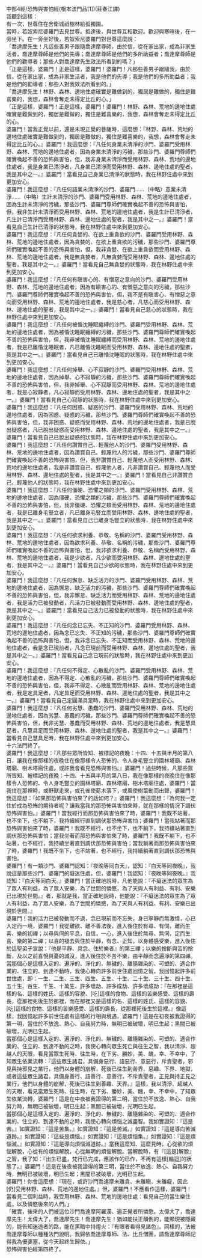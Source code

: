 中部4經/恐怖與害怕經(根本法門品[1])(莊春江譯)  
我聽到這樣：  
有一次，世尊住在舍衛城祇樹林給孤獨園。  
當時，若奴索尼婆羅門去見世尊。抵達後，與世尊互相歡迎。歡迎與寒暄後，在一旁坐下。在一旁坐好後，若奴索尼婆羅門對世尊這麼說：  
「喬達摩先生！凡這些善男子跟隨喬達摩尊師，由於信，從在家出家，成為非家生活者，喬達摩尊師是他們的先導；喬達摩尊師是他們的多所助益者；喬達摩尊師是他們的勸導者；那些人對喬達摩先生效法所看到的嗎？」  
「正是這樣，婆羅門！正是這樣，婆羅門！婆羅門！凡那些善男子跟隨我，由於信，從在家出家，成為非家生活者，我是他們的先導；我是他們的多所助益者；我是他們的勸導者；那些人對我效法所看到的。」  
「喬達摩先生！林野、森林、邊地住處確實是難做到的，獨居是難做的，獨住是難喜樂的，我想，森林會奪走未得定比丘的心。」  
「正是這樣，婆羅門！正是這樣，婆羅門！婆羅門！林野、森林、荒地的邊地住處確實是難做到的，獨居是難做的，獨住是難喜樂的，我想，森林會奪走未得定比丘的心。  
婆羅門！當我正覺以前，還是未現正覺的菩薩時，這麼想：『林野、森林、荒地的邊地住處確實是難做到的，獨居是難做的，獨住是難喜樂的，我想，森林會奪走未得定比丘的心。』婆羅門！我這麼想：『凡任何身業未清淨的沙門、婆羅門受用林野、森林、荒地的邊地住處者，因為身業未清淨的污穢，那些沙門、婆羅門尊師們確實喚起不善的恐怖與害怕，但，我非身業未清淨而受用林野、森林、荒地的邊地住處者，我是身業已清淨者，凡身業已清淨而受用林野、森林、邊地住處的聖者，我是其中之一。』婆羅門！當看見自己身業已清淨的狀態時，我在林野住處中來到更加安心。  
婆羅門！我這麼想：『凡任何語業未清淨的沙門、婆羅門……（中略）意業未清淨……（中略）生計未清淨的沙門、婆羅門受用林野、森林、荒地的邊地住處者，因為生計未清淨的污穢，那些沙門、婆羅門尊師們確實喚起不善的恐怖與害怕，但，我非生計未清淨而受用林野、森林、荒地的邊地住處者，我是生計已清淨者，凡生計已清淨而受用林野、森林、邊地住處的聖者，我是其中之一。』婆羅門！當看見自己生計已清淨的狀態時，我在林野住處中來到更加安心。  
婆羅門！我這麼想：『凡任何貪婪的、在欲上重貪欲的沙門、婆羅門受用林野、森林、荒地的邊地住處者，因為貪婪的、在欲上重貪欲的污穢，那些沙門、婆羅門尊師們確實喚起不善的恐怖與害怕，但，我非貪婪、在欲上重貪欲而受用林野、森林、荒地的邊地住處者，我是無貪婪者，凡無貪婪而受用林野、森林、邊地住處的聖者，我是其中之一。』婆羅門！當看見自己無貪婪的狀態時，我在林野住處中來到更加安心。  
婆羅門！我這麼想：『凡任何有瞋害心的、有憎惡之意向的沙門、婆羅門受用林野、森林、荒地的邊地住處者，因為有瞋害心的、有憎惡之意向的污穢，那些沙門、婆羅門尊師們確實喚起不善的恐怖與害怕，但，我不是有瞋害心、有憎惡之意向而受用林野、森林、荒地的邊地住處者，我是慈心者，凡慈心而受用林野、森林、邊地住處的聖者，我是其中之一。』婆羅門！當看見自己慈心的狀態時，我在林野住處中來到更加安心。  
婆羅門！我這麼想：『凡任何被惛沈睡眠纏縛的沙門、婆羅門受用林野、森林、荒地的邊地住處者，因為被惛沈睡眠纏縛的污穢，那些沙門、婆羅門尊師們確實喚起不善的恐怖與害怕，但，我非被惛沈睡眠纏縛而受用林野、森林、荒地的邊地住處者，我是已離惛沈睡眠者，凡已離惛沈睡眠而受用林野、森林、邊地住處的聖者，我是其中之一。』婆羅門！當看見自己已離惛沈睡眠的狀態時，我在林野住處中來到更加安心。  
婆羅門！我這麼想：『凡任何掉舉、心不寂靜的沙門、婆羅門受用林野、森林、荒地的邊地住處者，因為掉舉、心不寂靜的污穢，那些沙門、婆羅門尊師們確實喚起不善的恐怖與害怕，但，我非掉舉、心不寂靜而受用林野、森林、荒地的邊地住處者，我是心寂靜者，凡心寂靜而受用林野、森林、邊地住處的聖者，我是其中之一。』婆羅門！當看見自己心寂靜的狀態時，我在林野住處中來到更加安心。  
婆羅門！我這麼想：『凡任何困惑、疑惑的沙門、婆羅門受用林野、森林、荒地的邊地住處者，因為困惑、疑惑的污穢，那些沙門、婆羅門尊師們確實喚起不善的恐怖與害怕，但，我非困惑、疑惑而受用林野、森林、荒地的邊地住處者，我是已脫出疑惑者，凡已脫出疑惑而受用林野、森林、邊地住處的聖者，我是其中之一。』婆羅門！當看見自己已脫出疑惑的狀態時，我在林野住處中來到更加安心。  
婆羅門！我這麼想：『凡任何讚賞自己、輕蔑他人的沙門、婆羅門受用林野、森林、荒地的邊地住處者，因為讚賞自己、輕蔑他人的污穢，那些沙門、婆羅門尊師們確實喚起不善的恐怖與害怕，但，我非讚賞自己、輕蔑他人而受用林野、森林、荒地的邊地住處者，我是非讚賞自己、輕蔑他人者，凡非讚賞自己、輕蔑他人而受用林野、森林、邊地住處的聖者，我是其中之一。』婆羅門！當看見自己非讚賞自己、輕蔑他人的狀態時，我在林野住處中來到更加安心。  
婆羅門！我這麼想：『凡任何僵硬、恐懼之類的沙門、婆羅門受用林野、森林、荒地的邊地住處者，因為僵硬、恐懼之類的污穢，那些沙門、婆羅門尊師們確實喚起不善的恐怖與害怕，但，我非僵硬、恐懼之類而受用林野、森林、荒地的邊地住處者，我是已離身毛豎立者，凡已離身毛豎立而受用林野、森林、邊地住處的聖者，我是其中之一。』婆羅門！當看見自己已離身毛豎立的狀態時，我在林野住處中來到更加安心。  
婆羅門！我這麼想：『凡任何欲求利養、恭敬、名稱的沙門、婆羅門受用林野、森林、荒地的邊地住處者，因為欲求利養、恭敬、名稱的污穢，那些沙門、婆羅門尊師們確實喚起不善的恐怖與害怕，但，我非欲求利養、恭敬、名稱而受用林野、森林、荒地的邊地住處者，我是少欲者，凡少欲而受用林野、森林、邊地住處的聖者，我是其中之一。』婆羅門！當看見自己少欲的狀態時，我在林野住處中來到更加安心。  
婆羅門！我這麼想：『凡任何懈怠、缺乏活力的沙門、婆羅門受用林野、森林、荒地的邊地住處者，因為懈怠、缺乏活力的污穢，那些沙門、婆羅門尊師們確實喚起不善的恐怖與害怕，但，我非懈怠、缺乏活力而受用林野、森林、荒地的邊地住處者，我是活力已被發動者，凡活力已被發動而受用林野、森林、邊地住處的聖者，我是其中之一。』婆羅門！當看見自己活力已被發動的狀態時，我在林野住處中來到更加安心。  
婆羅門！我這麼想：『凡任何念已忘失、不正知的沙門、婆羅門受用林野、森林、荒地的邊地住處者，因為念已忘失、不正知的污穢，那些沙門、婆羅門尊師們確實喚起不善的恐怖與害怕，但，我非念已忘失、不正知而受用林野、森林、荒地的邊地住處者，我是念已現前者，凡念已現前而受用林野、森林、邊地住處的聖者，我是其中之一。』婆羅門！當看見自己念已現前的狀態時，我在林野住處中來到更加安心。  
婆羅門！我這麼想：『凡任何不得定、心散亂的沙門、婆羅門受用林野、森林、荒地的邊地住處者，因為不得定、心散亂的污穢，那些沙門、婆羅門尊師們確實喚起不善的恐怖與害怕，但，我非不得定、心散亂而受用林野、森林、荒地的邊地住處者，我是定具足者，凡定具足而受用林野、森林、邊地住處的聖者，我是其中之一。』婆羅門！當看見自己定圓滿具足時，我在林野住處中來到更加安心。  
婆羅門！我這麼想：『凡任何劣慧、愚蠢的沙門、婆羅門受用林野、森林、荒地的邊地住處者，因為劣慧、愚蠢的污穢，那些沙門、婆羅門尊師們確實喚起不善的恐怖與害怕，但，我非劣慧、愚蠢而受用林野、森林、荒地的邊地住處者，我是慧具足者，凡慧具足而受用林野、森林、邊地住處的聖者，我是其中之一。』婆羅門！當看見自己慧具足時，我在林野住處中來到更加安心。  
十六法門終了。  
婆羅門！我這麼想：『凡那些眾所皆知、被標記的夜晚：十四、十五與半月的第八日，讓我在像那樣的夜晚住在像那樣令人恐怖的、令人身毛豎立的園林塔廟、森林塔廟、樹木塔廟住處，或許我會看見恐怖與害怕。』婆羅門！過些時候，凡那些眾所皆知、被標記的夜晚：十四、十五與半月的第八日，我在像那樣的夜晚住在像那樣令人恐怖的、令人身毛豎立的園林塔廟、森林塔廟、樹木塔廟住處，婆羅門！當我住在那裡時，或野獸走來，或孔雀使薪木落下，或風使樹葉動而出聲，婆羅門！我這麼想：『如果那恐怖與害怕來了的話如何？』婆羅門！我這麼想：『為何我一定住於成為恐怖的期待者呢？讓我當我的那恐怖與害怕來時，就在那樣的情況下調伏恐怖與害怕。』婆羅門！當我經行而那恐怖與害怕來了時，婆羅門！我既不站著，也不坐下，也不躺下，我持續經行直到調伏那恐怖與害怕；婆羅門！當我站著而那恐怖與害怕來了時，婆羅門！我既不經行，也不坐下，也不躺下，我持續站著直到調伏那恐怖與害怕；當我坐著而那恐怖與害怕來了時，婆羅門！我既不躺下，也不站著，也不經行，我持續坐著直到調伏那恐怖與害怕；當我躺著而那恐怖與害怕來了時，婆羅門！我既不坐下，也不站著，也不經行，我持續躺著直到調伏那恐怖與害怕。  
婆羅門！有一類沙門、婆羅門認知：『夜晚等同白天』，認知：『白天等同夜晚』，我說這是那些沙門、婆羅門的癡迷住處，但，婆羅門！我認知：『夜晚等同夜晚。』我認知：『白天等同白天。』婆羅門！當正確地說時，凡他能說：『不癡迷法的眾生為了眾人有利益，為了眾人安樂，為了世間的憐愍，為了天與人有利益、有利、安樂已出現於世間。』者，那就是我，當正確地說時，他能說：『不癡迷法的眾生為了眾人有利益，為了眾人安樂，為了世間的憐愍，為了天與人有利益、有利、安樂已出現於世間。』  
婆羅門！我的活力已被發動而不退，念已現前而不忘失，身已寧靜而無激情，心已入定而一境，婆羅門！我從離欲、離不善法後，進入後住於有尋、有伺，離而生喜、樂的初禪；以尋與伺的平息，自信，一心，進入後住於無尋、無伺，定而生喜、樂的第二禪；以喜的褪去與住於平靜，有念、正知，以身體感受樂，進入後住於這聖弟子宣說：『他是平靜、具念、住於樂者』的第三禪；以樂的捨斷與苦的捨斷，及以之前喜悅與憂的滅沒，進入後住於不苦不樂，由平靜而念遍淨的第四禪。  
當那個心是這樣入定的、遍淨的、淨化的、無穢的、離隨雜染的、可塑的、適合作業的、住立的、到達不動時，我使心轉向許多前世住處回憶之智。我回憶起許多前世住處，即：一生、二生、三生、四生、五生、十生、二十生、三十生、四十生、五十生、百生、千生、十萬生、許多壞劫、許多成劫、許多壞成劫：『在那裡是這樣的名、這樣的姓氏、這樣的容貌、[吃]這樣的食物、這樣的苦樂感受、這樣的壽長，從那裡死後生於那裡，而在那裡又是這樣的名、這樣的姓氏、這樣的容貌、[吃]這樣的食物、這樣的苦樂感受、這樣的壽長，從那裡死後生於這裡。』像這樣，我回憶起許多前世住處有這樣的行相與境遇，婆羅門！這是在初夜被我證得的第一明，當住於不放逸、熱心、自我努力時，無明已被破壞，明已生起；黑闇已被破壞，光明已生起。  
當那個心是這樣入定的、遍淨的、淨化的、無穢的、離隨雜染的、可塑的、適合作業的、住立的、到達不動的之時，我使心轉向眾生死亡與往生之智，我以清淨、超越人的天眼，看見當眾生死時、往生時，在下劣、勝妙，美、醜，幸、不幸中，了知眾生依業流轉：『這些眾生諸君，具備身惡行、語惡行、意惡行，斥責聖者，邪見與持邪見之業行，他們以身體的崩解，死後已往生到苦界、惡趣、下界、地獄，或者這些眾生諸君，具備身善行、語善行、意善行，不斥責聖者，正見與持正見之業行，他們以身體的崩解，死後已往生到善趣、天界。』這樣，我以清淨、超越人的天眼，看見當眾生死時、往生時，在下劣、勝妙，美、醜，幸、不幸中，了知眾生依業流轉，婆羅門！這是在中夜被我證得的第二明，當住於不放逸、熱心、自我努力時，無明已被破壞，明已生起；黑闇已被破壞，光明已生起。  
當那個心是這樣入定的、遍淨的、淨化的、無穢的、離隨雜染的、可塑的、適合作業的、住立的、到達不動的之時，我使心轉向煩惱之滅盡智。我如實證知：『這是苦。』如實證知：『這是苦集。』如實證知：『這是苦滅。』如實證知：『這是導向苦滅道跡。』如實證知：『這些是煩惱。』如實證知：『這是煩惱集。』如實證知：『這是煩惱滅。』如實證知：『這是導向煩惱滅道跡。』當我這麼知、這麼見時，心從欲的煩惱解脫，心從有的煩惱解脫，心從無明的煩惱解脫。當解脫時，有『[這是]解脫』之智，我了知：『出生已盡，梵行已完成，應該作的已作，不再有這樣[輪迴]的狀態了。』婆羅門！這是在後夜被我證得的第三明，當住於不放逸、熱心、自我努力時，無明已被破壞，明已生起；黑闇已被破壞，光明已生起。  
婆羅門！你會這麼想：『現在，或許沙門喬達摩未離貪、未離瞋、未離癡，因此[仍]受用林野、森林、荒地的邊地住處。』但，婆羅門！不應看作這樣，婆羅門！當看見二個利益時，我受用林野、森林、荒地的邊地住處：看見自己的當生樂住處，以及憐愍後來的人們。」  
「確實，後來的人們被這位沙門喬達摩阿羅漢、遍正覺者所憐愍。太偉大了，喬達摩先生！太偉大了，喬達摩先生！喬達摩先生！猶如能扶正顛倒的，能顯現被隱藏的，能告知迷途者的路，能在黑暗中持燈火：『有眼者看得見諸色』。同樣的，法被喬達摩尊師以種種法門說明。我歸依喬達摩尊師、法、比丘僧團，請喬達摩尊師記得我為優婆塞，從今天起終生歸依。」  
恐怖與害怕經第四終了。  
  
